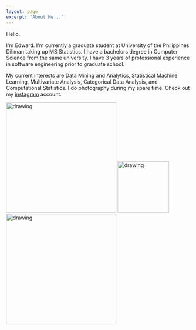 ```yaml
---
layout: page
excerpt: "About Me..."
---
```


Hello.

I'm Edward. I'm currently a graduate student at University of the Philippines Diliman taking up MS Statistics. I have a bachelors degree in Computer Science from the same university. I have 3 years of professional experience in software engineering prior to graduate school.

My current interests are Data Mining and Analytics, Statistical Machine Learning, Multivariate Analysis, Categorical Data Analysis, and Computational Statistics. I do photography during my spare time. Check out my [instagram](https://www.instagram.com/edward.nataniel/) account.


<img src="https://live.staticflickr.com/65535/49741243933_a8f19fb2c4_k.jpg" alt="drawing" width="300"/> <img src="https://live.staticflickr.com/65535/49741792936_31d74976d2_k.jpg" alt="drawing" width="140"/> <img src="https://live.staticflickr.com/65535/49742107532_25cb866853_k.jpg" alt="drawing" width="300"/> 
